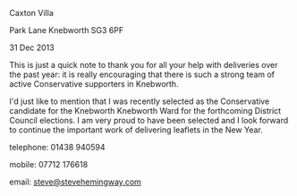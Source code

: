 Caxton Villa

Park Lane
Knebworth
SG3 6PF

31 Dec 2013

This is just a quick note to thank you for all your help with deliveries over the past year: it is really encouraging that there is such a strong team of active Conservative supporters in Knebworth.

I'd just like to mention that I was recently selected as the Conservative candidate for the Knebworth Knebworth Ward for the forthcoming District Council elections. I am very proud to have been selected and I look forward to continue the important work of delivering leaflets in the New Year.

telephone: 01438 940594

mobile: 07712 176618

email: steve@stevehemingway.com
